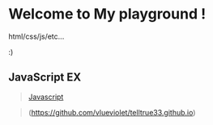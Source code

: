 # Welcome to My playground !
html/css/js/etc...

:)


## JavaScript EX
> [Javascript](/javascript/index.html)

> (https://github.com/vlueviolet/telltrue33.github.io)
